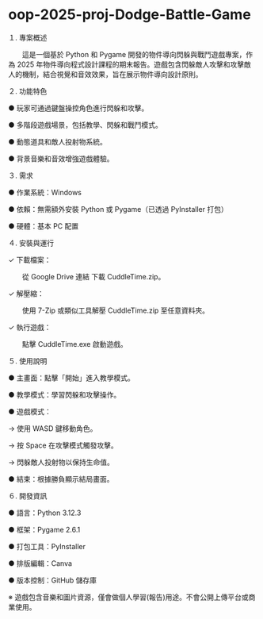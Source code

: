 # oop-2025-proj-Dodge-Battle-Game
１. 專案概述

　　這是一個基於 Python 和 Pygame 開發的物件導向閃躲與戰鬥遊戲專案，作為 2025 年物件導向程式設計課程的期末報告。遊戲包含閃躲敵人攻擊和攻擊敵人的機制，結合視覺和音效效果，旨在展示物件導向設計原則。

２. 功能特色

● 玩家可通過鍵盤操控角色進行閃躲和攻擊。

● 多階段遊戲場景，包括教學、閃躲和戰鬥模式。

● 動態道具和敵人投射物系統。

● 背景音樂和音效增強遊戲體驗。

３. 需求

● 作業系統：Windows

● 依賴：無需額外安裝 Python 或 Pygame（已透過 PyInstaller 打包）

● 硬體：基本 PC 配置

４. 安裝與運行

✓ 下載檔案：

　　從 Google Drive 連結 下載 CuddleTime.zip。

✓ 解壓縮：

　　使用 7-Zip 或類似工具解壓 CuddleTime.zip 至任意資料夾。

✓ 執行遊戲：

　　點擊 CuddleTime.exe 啟動遊戲。
  
５. 使用說明

● 主畫面：點擊「開始」進入教學模式。

● 教學模式：學習閃躲和攻擊操作。

● 遊戲模式：

→ 使用 WASD 鍵移動角色。

→ 按 Space 在攻擊模式觸發攻擊。

→ 閃躲敵人投射物以保持生命值。

● 結束：根據勝負顯示結局畫面。

６. 開發資訊

● 語言：Python 3.12.3

● 框架：Pygame 2.6.1

● 打包工具：PyInstaller

● 排版編輯：Canva

● 版本控制：GitHub 儲存庫


※ 遊戲包含音樂和圖片資源，僅會做個人學習(報告)用途。不會公開上傳平台或商業使用。
